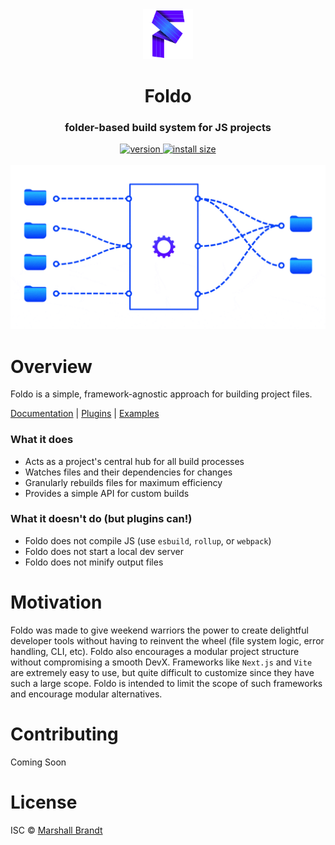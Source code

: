 <div align="center">
  <img src="https://github.com/foldo/foldo/raw/main/meta/foldo.png" alt="Foldo" width="80" />
</div>

<h1 align="center">Foldo</h1>
<h3 align="center">folder-based build system for JS projects</h3>
<div align="center">
  <a href="https://npmjs.org/package/foldo">
    <img src="https://badgen.net/npm/v/foldo/?color=42D" alt="version" />
  </a>
  <a href="https://packagephobia.com/result?p=foldo">
    <img src="https://badgen.net/packagephobia/install/foldo/?color=27D" alt="install size" />
  </a>
</div>
<br/>
<div align="center">
  <img src="https://github.com/foldo/foldo/raw/main/meta/build.gif" alt="How Foldo works" width=600 />
</div>

# Overview

Foldo is a simple, framework-agnostic approach for building project files.

[Documentation](https://foldo.dev) | [Plugins](https://github.com/foldo/plugins) | [Examples](https://github.com/foldo/examples)

### What it does
- Acts as a project's central hub for all build processes
- Watches files and their dependencies for changes
- Granularly rebuilds files for maximum efficiency
- Provides a simple API for custom builds

### What it doesn't do (but plugins can!)
- Foldo does not compile JS (use `esbuild`, `rollup`, or `webpack`)
- Foldo does not start a local dev server
- Foldo does not minify output files

# Motivation

Foldo was made to give weekend warriors the power to create delightful developer tools without having to reinvent the wheel (file system logic, error handling, CLI, etc). Foldo also encourages a modular project structure without compromising a smooth DevX. Frameworks like `Next.js` and `Vite` are extremely easy to use, but quite difficult to customize since they have such a large scope. Foldo is intended to limit the scope of such frameworks and encourage modular alternatives.

# Contributing

Coming Soon

# License

ISC © [Marshall Brandt](https://m4r.sh)